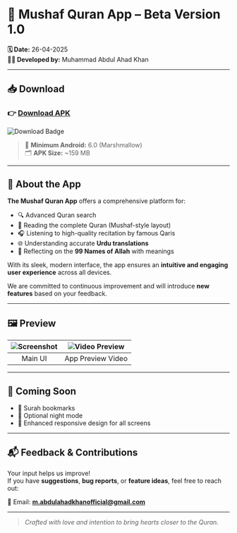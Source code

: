 # 📖 Mushaf Quran App – Beta Version 1.0  
**🗓 Date:** 26-04-2025  
**👨‍💻 Developed by:** Muhammad Abdul Ahad Khan

---

## 📥 Download

### 👉 [Download APK](https://github.com/MuhammadAbdulAhadKhan/MushafQuranApp/releases/download/v1.0.0/mushaf-quran-app-v1.0.apk)

![Download Badge](https://img.shields.io/badge/Download-APK-green)

> 📱 **Minimum Android:** 6.0 (Marshmallow)  
> 🗂️ **APK Size:** ~159 MB

---

## 🌟 About the App

**The Mushaf Quran App** offers a comprehensive platform for:

- 🔍 Advanced Quran search
- 📖 Reading the complete Quran (Mushaf-style layout)
- 🎧 Listening to high-quality recitation by famous Qaris
- 🌐 Understanding accurate **Urdu translations**
- 🕌 Reflecting on the **99 Names of Allah** with meanings

With its sleek, modern interface, the app ensures an **intuitive and engaging user experience** across all devices.

We are committed to continuous improvement and will introduce **new features** based on your feedback.

---

## 🖼️ Preview

| ![Screenshot](https://github.com/user-attachments/assets/baefb04f-644f-4985-88b3-1b372ef835a7) | ![Video Preview](https://github.com/user-attachments/assets/3e238214-baf2-4e9a-999a-83eea24bb93d) |
|:--:|:--:|
| Main UI | App Preview Video |

---

## 🚀 Coming Soon

- 🕋 Surah bookmarks
- 🌙 Optional night mode
- 📱 Enhanced responsive design for all screens

---

## 📬 Feedback & Contributions

Your input helps us improve!  
If you have **suggestions**, **bug reports**, or **feature ideas**, feel free to reach out:

📧 Email: **m.abdulahadkhanofficial@gmail.com**

---

> _Crafted with love and intention to bring hearts closer to the Quran._
